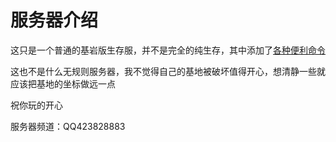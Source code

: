 # 服务器介绍

这只是一个普通的基岩版生存服，并不是完全的纯生存，其中添加了[各种便利命令](https://github.com/xlang1135/LCBDS/blob/main/%E5%B8%B8%E7%94%A8%E6%8C%87%E4%BB%A4.md)

这也不是什么无规则服务器，我不觉得自己的基地被破坏值得开心，想清静一些就应该把基地的坐标做远一点

祝你玩的开心

服务器频道：QQ423828883
